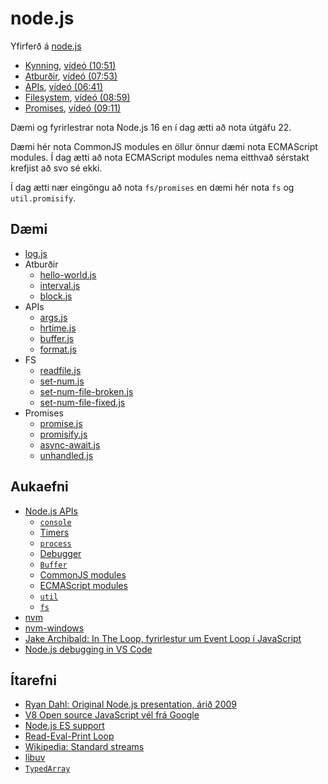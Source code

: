# node.js

Yfirferð á [node.js](https://nodejs.org/)

* [Kynning](1.nodejs.md), [vídeó (10:51)](https://youtu.be/kyEApq_f0QU)
* [Atburðir](2.events.md), [vídeó (07:53)](https://youtu.be/2WfOYzjl7es)
* [APIs](3.apis.md), [vídeó (06:41)](https://youtu.be/ePPZ73RI4l8)
* [Filesystem](4.fs.md), [vídeó (08:59)](https://youtu.be/MNyMhSircW4)
* [Promises](5.promises.md), [vídeó (09:11)](https://youtu.be/nK3FoyxdzfA)

Dæmi og fyrirlestrar nota Node.js 16 en í dag ætti að nota útgáfu 22.

Dæmi hér nota CommonJS modules en öllur önnur dæmi nota ECMAScript modules. Í dag ætti að nota ECMAScript modules nema eitthvað sérstakt krefjist að svo sé ekki.

Í dag ætti nær eingöngu að nota `fs/promises` en dæmi hér nota `fs` og `util.promisify`.

## Dæmi

* [log.js](daemi/04.log.js)
* Atburðir
  * [hello-world.js](daemi/01.hello-world.js)
  * [interval.js](daemi/02.interval.js)
  * [block.js](daemi/03.block.js)
* APIs
  * [args.js](daemi/05.args.js)
  * [hrtime.js](daemi/06.hrtime.js)
  * [buffer.js](daemi/07.buffer.js)
  * [format.js](daemi/08.format.js)
* FS
  * [readfile.js](daemi/09.readfile.js)
  * [set-num.js](daemi/10.set-num.js)
  * [set-num-file-broken.js](daemi/11.set-num-file-broken.js)
  * [set-num-file-fixed.js](daemi/12.set-num-file-fixed.js)
* Promises
  * [promise.js](daemi/13.promise.js)
  * [promisify.js](daemi/14.promisify.js)
  * [async-await.js](daemi/15.async-await.js)
  * [unhandled.js](daemi/16.unhandled.js)

## Aukaefni

* [Node.js APIs](https://nodejs.org/api/)
  * [`console`](https://nodejs.org/api/console.html)
  * [Timers](https://nodejs.org/api/timers.html)
  * [`process`](https://nodejs.org/api/process.html)
  * [Debugger](https://nodejs.org/api/debugger.html)
  * [`Buffer`](https://nodejs.org/api/buffer.html)
  * [CommonJS modules](https://nodejs.org/api/modules.html)
  * [ECMAScript modules](https://nodejs.org/api/esm.html)
  * [`util`](https://nodejs.org/api/util.html)
  * [`fs`](https://nodejs.org/api/fs.html)
* [nvm](https://github.com/creationix/nvm)
* [nvm-windows](https://github.com/coreybutler/nvm-windows)
* [Jake Archibald: In The Loop, fyrirlestur um Event Loop í JavaScript](https://www.youtube.com/watch?v=cCOL7MC4Pl0)
* [Node.js debugging in VS Code](https://code.visualstudio.com/docs/nodejs/nodejs-debugging)

## Ítarefni

* [Ryan Dahl: Original Node.js presentation, árið 2009](http://www.youtube.com/watch?v=ztspvPYybIY)
* [V8 Open source JavaScript vél frá Google](https://v8.dev/)
* [Node.js ES support](http://node.green/)
* [Read-Eval-Print Loop](https://en.wikipedia.org/wiki/Read%E2%80%93eval%E2%80%93print_loop)
* [Wikipedia: Standard streams](https://en.wikipedia.org/wiki/Standard_streams)
* [libuv](https://en.wikipedia.org/wiki/Libuv)
* [`TypedArray`](https://developer.mozilla.org/en-US/docs/Web/JavaScript/Reference/Global_Objects/TypedArray)
